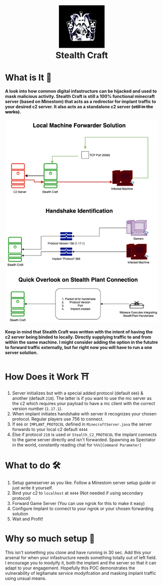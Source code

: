 <h1 align="center">
  <br>
  <a href="https://github.com/LimeIncOfficial/Stealth-Craft"><img src="https://github.com/LimeIncOfficial/Stealth-Craft/blob/main/assets/logo.png" width="150px" alt="Logo"></a>
  <br>
  Stealth Craft
  <br>
</h1>

# What is It 🤔

#### A look into how common digital infastructure can be hijacked and used to mask malicious activity. Stealth Craft is still a 100% functional minecraft server (based on Minestom) that acts as a redirector for implant traffic to your desired c2 server. It also acts as a standalone c2 server ~~(still in the works)~~.

<h4 align="center">
<a href="https://github.com/LimeIncOfficial/Stealth-Craft"><img src="https://github.com/LimeIncOfficial/Stealth-Craft/blob/main/assets/Diagram.drawio.png" width="500px" alt="diagram"></a>

#### Keep in mind that Stealth Craft was written with the intent of having the c2 server being binded to locally. Directly supplying traffic to and from within the same machine. I might consider adding the option in the fututre to forward traffic externally, but for right now you will have to run a one server solution. 
  
</h4>

# How Does it Work ⛩️
  #### 
  1. Server initializes but with a special added protocol (default `666`) & another (default `210`). The latter is if you want to use the mc server as the c2 which requires your payload to have a mc client with the correct version number (`1.17.1`). 
  2. When implant initiates handshake with server it recognizes your chosen protocol. Regular players use 756 to connect.
  3. If `666` or `IMPLANT_PROTOCOL` defined in `MinecraftServer.java` the server forwards to your local c2 default `4444`
  4. Else if protocol `210` is used or `Stealth_C2_PROTOCOL` the implant connects to the game server directly and isn't forwarded. Spawning as Spectator in the world, constantly reading chat for `%%%[Command Parameter]` 
 
# What to do 🛠️
  ####
  1. Setup gameserver as you like. Follow a Minestom server setup guide or just write it yourself.
  2. Bind your c2 to `localhost` at `4444` (Not needed if using secondary protocol)
  3. Forward Game Server (You can use ngrok for this to make it easy)
  4. Configure Implant to connect to your ngrok or your chosen forwarding solution
  5. Wait and Profit!

# Why so much setup 🤡
  ####
  This isn't something you clone and have running in 30 sec. Add this your arsenal for when your infastructure needs something totally out of left field. I encourage you to modyify it, both the implant and the server so that it can adapt to your engagement. Hopefully this POC demonstrates the vulnerability of legitamate service modyifcation and masking implant traffic using unsual means.
